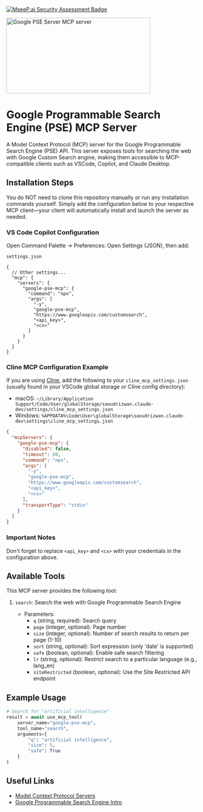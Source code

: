 [![MseeP.ai Security Assessment Badge](https://mseep.net/pr/rendyfebry-google-pse-mcp-badge.png)](https://mseep.ai/app/rendyfebry-google-pse-mcp)

<a href="https://glama.ai/mcp/servers/@rendyfebry/google-pse-mcp">
  <img width="380" height="200" src="https://glama.ai/mcp/servers/@rendyfebry/google-pse-mcp/badge" alt="Google PSE Server MCP server" />
</a>

# Google Programmable Search Engine (PSE) MCP Server

A Model Context Protocol (MCP) server for the Google Programmable Search Engine (PSE) API. This server exposes tools for searching the web with Google Custom Search engine, making them accessible to MCP-compatible clients such as VSCode, Copilot, and Claude Desktop.

## Installation Steps

You do NOT need to clone this repository manually or run any installation commands yourself. Simply add the configuration below to your respective MCP client—your client will automatically install and launch the server as needed.

### VS Code Copilot Configuration 

Open Command Palette → Preferences: Open Settings (JSON), then add:

`settings.json`
```jsonc
{
  // Other settings...
  "mcp": {
    "servers": {
      "google-pse-mcp": {
        "command": "npx",
        "args": [
          "-y",
          "google-pse-mcp",
          "https://www.googleapis.com/customsearch",
          "<api_key>",
          "<cx>"
        ]
      }
    }
  }
}
```

### Cline MCP Configuration Example

If you are using [Cline](https://github.com/saoudrizwan/cline), add the following to your `cline_mcp_settings.json` (usually found in your VSCode global storage or Cline config directory):

- macOS: `~/Library/Application Support/Code/User/globalStorage/saoudrizwan.claude-dev/settings/cline_mcp_settings.json`
- Windows: `%APPDATA%\Code\User\globalStorage\saoudrizwan.claude-dev\settings\cline_mcp_settings.json`

```json
{
  "mcpServers": {
    "google-pse-mcp": {
      "disabled": false,
      "timeout": 60,
      "command": "npx",
      "args": [
        "-y",
        "google-pse-mcp",
        "https://www.googleapis.com/customsearch",
        "<api_key>",
        "<cx>"
      ],
      "transportType": "stdio"
    }
  }
}
```


### Important Notes

Don't forget to replace `<api_key>` and `<cx>` with your credentials in the configuration above.


## Available Tools

This MCP server provides the following tool:

1. `search`: Search the web with Google Programmable Search Engine

   - Parameters:
     - `q` (string, required): Search query
     - `page` (integer, optional): Page number
     - `size` (integer, optional): Number of search results to return per page (1-10)
     - `sort` (string, optional): Sort expression (only 'date' is supported)
     - `safe` (boolean, optional): Enable safe search filtering
     - `lr` (string, optional): Restrict search to a particular language (e.g., lang_en)
     - `siteRestricted` (boolean, optional): Use the Site Restricted API endpoint

## Example Usage

```python
# Search for "artificial intelligence"
result = await use_mcp_tool(
    server_name="google-pse-mcp",
    tool_name="search",
    arguments={
        "q": "artificial intelligence",
        "size": 5,
        "safe": True
    }
)
```

## Useful Links

- [Model Context Protocol Servers](https://github.com/modelcontextprotocol/servers)
- [Google Programmable Search Engine Intro](https://developers.google.com/custom-search/v1/overview)